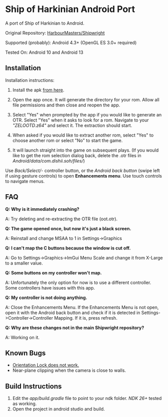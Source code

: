# Ship of Harkinian Android Port

A port of Ship of Harkinian to Android.

Original Repository: [HarbourMasters/Shipwright](https://github.com/HarbourMasters/Shipwright)

Supported (probably): Android 4.3+ (OpenGL ES 3.0+ required)

Tested On: Android 10 and Android 13

## Installation

Installation instructions:

1. Install the apk [from here](https://github.com/Waterdish/Shipwright-Android/releases).

2. Open the app once. It will generate the directory for your rom. Allow all file permissions and then close and reopen the app.

3. Select "Yes" when prompted by the app if you would like to generate an OTR. Select "Yes" when it asks to look for a rom. Navigate to your *"ZELOOTD.z64"* and select it. The extraction should start.

4. When asked if you would like to extract another rom, select "Yes" to choose another rom or select "No" to start the game.

5. It will launch straight into the game on subsequent plays. (If you would like to get the rom selection dialog back, delete the .otr files in *Android/data/com.dishii.soh/files/*)

Use *Back/Select/-* controller button, or the *Android back button* (swipe left if using gesture controls) to open **Enhancements menu**. Use touch controls to navigate menus.

## FAQ

**Q: Why is it immediately crashing?**

A: Try deleting and re-extracting the OTR file (oot.otr).

**Q: The game opened once, but now it's just a black screen.**

A: Reinstall and change MSAA to 1 in Settings->Graphics

**Q: I can't map the C buttons because the window is cut off.**

A: Go to Settings->Graphics->ImGui Menu Scale and change it from X-Large to a smaller value.

**Q: Some buttons on my controller won't map.**

A: Unfortunately the only option for now is to use a different controller. Some controllers have issues with this app.

**Q: My controller is not doing anything.**

A: Close the Enhancements Menu. If the Enhancements Menu is not open, open it with the Android back button and check if it is detected in Settings->Controller->Controller Mapping. If it is, press refresh.

**Q: Why are these changes not in the main Shipwright repository?**

A: Working on it.

## Known Bugs

- [Orientation Lock does not work.](https://github.com/libsdl-org/SDL/issues/6090)
- Near-plane clipping when the camera is close to walls.

## Build Instructions

1. Edit the *app/build.gradle* file to point to your ndk folder. *NDK 26+* tested as working.
2. Open the project in android studio and build.
